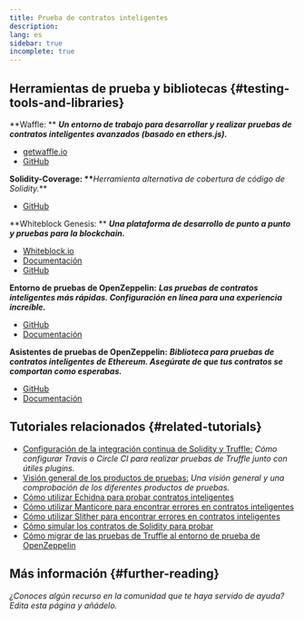 ```yaml
---
title: Prueba de contratos inteligentes
description:
lang: es
sidebar: true
incomplete: true
---
```


## Herramientas de prueba y bibliotecas {#testing-tools-and-libraries}

**Waffle: ** **_Un entorno de trabajo para desarrollar y realizar pruebas de contratos inteligentes avanzados (basado en ethers.js)._**

- [getwaffle.io](https://getwaffle.io/)
- [GitHub](https://github.com/EthWorks/Waffle)

**Solidity-Coverage: \*\***_Herramienta alternativa de cobertura de código de Solidity._\*\*

- [GitHub](https://github.com/sc-forks/solidity-coverage)

**Whiteblock Genesis: ** **_Una plataforma de desarrollo de punto a punto y pruebas para la blockchain._**

- [Whiteblock.io](https://whiteblock.io)
- [Documentación](https://docs.whiteblock.io)
- [GitHub](https://github.com/whiteblock/genesis)

**Entorno de pruebas de OpenZeppelin:** **_Las pruebas de contratos inteligentes más rápidas. Configuración en línea para una experiencia increíble._**

- [GitHub](https://github.com/OpenZeppelin/openzeppelin-test-environment)
- [Documentación](https://docs.openzeppelin.com/test-environment/)

**Asistentes de pruebas de OpenZeppelin:** **_Biblioteca para pruebas de contratos inteligentes de Ethereum. Asegúrate de que tus contratos se comportan como esperabas._**

- [GitHub](https://github.com/OpenZeppelin/openzeppelin-test-helpers)
- [Documentación](https://docs.openzeppelin.com/test-helpers)

## Tutoriales relacionados {#related-tutorials}

- [Configuración de la integración continua de Solidity y Truffle:](/developers/tutorials/solidity-and-truffle-continuous-integration-setup/) _Cómo configurar Travis o Circle CI para realizar pruebas de Truffle junto con útiles plugins._
- [Visión general de los productos de pruebas:](/developers/tutorials/guide-to-smart-contract-security-tools/) _Una visión general y una comprobación de los diferentes productos de pruebas._
- [Cómo utilizar Echidna para probar contratos inteligentes](/developers/tutorials/how-to-use-echidna-to-test-smart-contracts/)
- [Cómo utilizar Manticore para encontrar errores en contratos inteligentes](/developers/tutorials/how-to-use-manticor-to-find-smart-contract-bugs/)
- [Cómo utilizar Slither para encontrar errores en contratos inteligentes](/developers/tutorials/how-to-use-slither-to-find-smart-contract-bugs/)
- [Cómo simular los contratos de Solidity para probar](/developers/tutorials/how-to-mock-solidity-contracts-for-testing/)
- [Cómo migrar de las pruebas de Truffle al entorno de prueba de OpenZeppelin](https://docs.openzeppelin.com/test-environment/0.1/migrating-from-truffle)

## Más información {#further-reading}

_¿Conoces algún recurso en la comunidad que te haya servido de ayuda? Edita esta página y añádelo._

